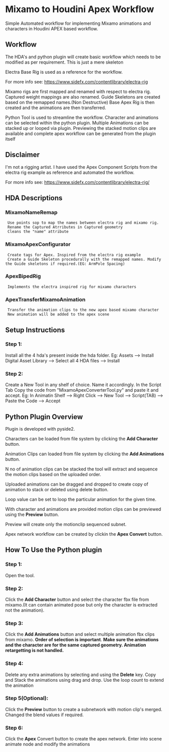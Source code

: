 # Mixamo to Houdini Apex Workflow
 Simple Automated workflow for implementing Mixamo animations and characters in Houdini APEX based workflow.

## Workflow
The HDA's and python plugin will create basic workflow which needs to be modified as per requirement. This is just a mere skeleton

Electra Base Rig is used as a reference for the workflow.

For more info see: https://www.sidefx.com/contentlibrary/electra-rig

Mixamo rigs are first mapped and renamed with respect to electra rig. Captured weight mappings are also renamed. 
Guide Skeletons are created based on the remapped names.(Non Destructive)
Base Apex Rig is then created and the animations are then transferred.

Python Tool is used to streamline the workflow.
Character and animations can be selected within the python plugin. Multiple Animations can be stacked up or looped via plugin.
Previewing the stacked motion clips are available and complete apex workflow can be generated from the plugin itself

## Disclaimer
I'm not a rigging artist. I have used the Apex Component Scripts from the electra rig example as reference and automated the workflow.

For more info see: https://www.sidefx.com/contentlibrary/electra-rig/

## HDA Descriptions
   ### MixamoNameRemap
     Use points sop to map the names between electra rig and mixamo rig.
     Rename the Captured Atrributes in Captured geometry
     Cleans the "name" attribute
   ### MixamoApexConfigurator
     Create tags for Apex. Inspired from the electra rig example
     Create a Guide Skeleton procedurally with the remapped names. Modify the Guide skeletons if required.(EG: ArmPole Spacing)
   ### ApexBipedRig
     Implements the electra inspired rig for mixamo characters
   ###  ApexTransferMixamoAnimation
     Transfer the animation clips to the new apex based mixamo character
     New animation will be added to the apex scene

## Setup Instructions
  ### Step 1:
  Install all the 4 hda's present inside the hda folder.
  Eg: Assets --> Install Digital Asset Library --> Select all 4 HDA files --> Install
  ### Step 2:
  Create a New Tool in any shelf of choice. Name it accordingly. In the Script Tab Copy the code from "MixamoApexConverterTool.py" and paste it and accept.
  Eg: In Animatin Shelf --> Right Click --> New Tool --> Script(TAB) --> Paste the Code --> Accept

## Python Plugin Overview
  Plugin is developed with pyside2.
  
  Characters can be loaded from file system by clicking the **Add Character** button.
  
  Animation Clips can loaded from file system by clicking the **Add Animations** button.
  
  N no of animation clips can be stacked the tool will extract and sequence the motion clips based on the uploaded order.
  
  Uploaded animations can be dragged and dropped to create copy of animation to stack or deleted using delete button.
  
  Loop value can be set to loop the particular animation for the given time.
  
  With character and animations are provided motion clips can be previewed using the **Preview** button.
  
  Preview will create only the motionclip sequenced subnet.
  
  Apex network workflow can be created by clickin the **Apex Convert** button. 

## How To Use the Python plugin
  ### Step 1:
  Open the tool.
  ### Step 2:
  Click the **Add Character** button and select the character fbx file from mixamo.(It can contain animated pose but only the character is extracted not the animation).
  ### Step 3:
  Click the **Add Animations** button and select multiple animation fbx clips from mixamo. **Order of selection is important**.
  **Make sure the animations and the character are for the same captured geometry. Animation retargetting is not handled.**
  ### Step 4:
  Delete any extra animations by selecting and using the **Delete** key. Copy and Stack the animations using drag and drop. Use the loop count to extend the animation
  ### Step 5(Optional):
  Click the **Preview** button to create a subnetwork with motion clip's merged. Changed the blend values if required.
  ### Step 6:
  Click the **Apex** Convert button to create the apex network. Enter into scene animate node and modify the animations
   

